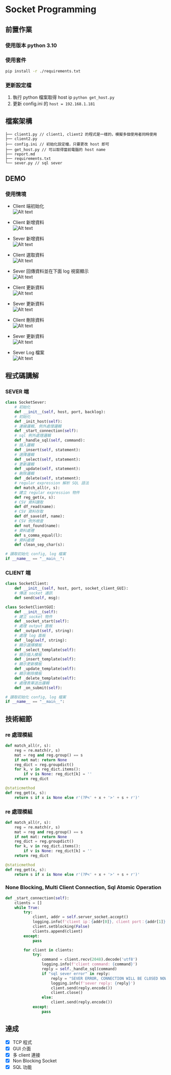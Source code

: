 # Socket Programming

## 前置作業
### 使用版本 python 3.10
### 使用套件
```sh
pip install -r ./requirements.txt
```
### 更新設定檔
1. 執行 python 檔案取得 host ip  `python get_host.py`
2. 更新 config.ini 的 `host = 192.168.1.181`

## 檔案架構
```
├── client1.py // client1, client2 的程式是一樣的，模擬多個使用者同時使用 
├── client2.py
├── config.ini // 初始化設定檔，只要更改 host 即可 
├── get_host.py // 可以取得當前電腦的 host name
├── report.md
├── requirements.txt
└── sever.py // sql sever
```

## DEMO
### 使用情境
* Client 端初始化<br>
![Alt text](./png/client.png)

* Client 新增資料<br>
![Alt text](./png/client1.png)

* Sever 新增資料<br>
![Alt text](./png/sever.png)


* Client 選取資料<br>
![Alt text](./png/client2.png)

* Sever 回傳資料並在下面 log 視窗顯示<br>
![Alt text](./png/client6.png)

* Client 更新資料<br>
![Alt text](./png/client3.png)

* Sever 更新資料<br>
![Alt text](./png/sever1.png)


* Client 刪除資料<br>
![Alt text](./png/client4.png)

* Sever 更新資料<br>
![Alt text](./png/sever2.png)

* Sever Log 檔案<br>
![Alt text](./png/sever3.png)

## 程式碼講解 
### SEVER 端
```py
class SocketSever:
    # 初始化
    def __init__(self, host, port, backlog):
    # 初始化
    def _init_host(self):
    # 連線邏輯, 例外處理邏輯
    def _start_connection(self):
    # sql 例外處理邏輯
    def _handle_sql(self, command):
    # 插入邏輯
    def _insert(self, statement):
    # 選擇邏輯
    def _select(self, statement):
    # 更新邏輯
    def _update(self, statement):
    # 刪除邏輯
    def _delete(self, statement):
    # regular expression 解析 SQL 語法
    def match_all(r, s):
    # 建立 regular expression 物件
    def reg_get(x, s):
    # CSV 資料讀取
    def df_read(name):
    # CSV 資料存取
    def df_save(df, name):
    # CSV 例外檢查
    def not_found(name):
    # 資料處裡
    def s_comma_equal(l):
    # 資料處裡
    def clean_sep_char(s): 

# 讀取初始化 config, log 檔案
if __name__ == "__main__":  
```
### CLIENT 端
```py
class SocketClient:
    def __init__(self, host, port, socket_client_GUI):
    # 傳送 socket 通訊
    def send(self, msg):

class SocketClientGUI:
    def __init__(self):
    # 建立 socket 物件
    def _socket_start(self):
    # 處理 output 面板
    def _output(self, string):
    # 處理 log 面板
    def _log(self, string):
    # 顯示選擇模板
    def _select_template(self):
    # 顯示插入模板
    def _insert_template(self):
    # 顯示更新模板
    def _update_template(self):
    # 顯示刪除模板
    def _delete_template(self):
    # 處理表單送出邏輯
    def _on_submit(self):

# 讀取初始化 config, log 檔案
if __name__ == "__main__":
```

## 技術細節
### re 處理模組
```py
def match_all(r, s):
    reg = re.match(r, s)
    mat = reg and reg.group() == s
    if not mat: return None
    reg_dict = reg.groupdict()
    for k, v in reg_dict.items():
        if v is None: reg_dict[k] = ''
    return reg_dict

@staticmethod
def reg_get(x, s):
    return s if x is None else r'(?P<' + x + '>' + s + r')'
```

### re 處理模組
```py
def match_all(r, s):
    reg = re.match(r, s)
    mat = reg and reg.group() == s
    if not mat: return None
    reg_dict = reg.groupdict()
    for k, v in reg_dict.items():
        if v is None: reg_dict[k] = ''
    return reg_dict

@staticmethod
def reg_get(x, s):
    return s if x is None else r'(?P<' + x + '>' + s + r')'
```

### None Blocking, Multi Client Connection, Sql Atomic Operation
```py
def _start_connection(self):
    clients = []
    while True:
        try:
            client, addr = self.server_socket.accept()
            logging.info(f'client ip：{addr[0]}, client port：{addr[1]}')
            client.setblocking(False)
            clients.append(client)
        except:
            pass

        for client in clients:
            try:
                command = client.recv(2048).decode('utf8')
                logging.info(f'client command: {command}')
                reply = self._handle_sql(command)
                if "sql sever error" in reply:
                    reply = "SEVER ERROR, CONNECTION WILL BE CLOSED NOW."
                    logging.info(f'sever reply: {reply}')
                    client.send(reply.encode())
                    client.close()
                else:
                    client.send(reply.encode())
            except:
                pass
```

## 達成
- [x] TCP 程式
- [x] GUI 介面
- [x] 多 client 連接
- [x] Non Blocking Socket 
- [x] SQL 功能
